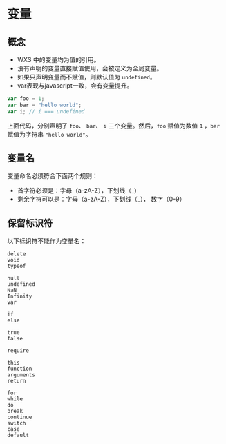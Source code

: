 #  变量

## 概念 

- WXS 中的变量均为值的引用。
- 没有声明的变量直接赋值使用，会被定义为全局变量。
- 如果只声明变量而不赋值，则默认值为 `undefined`。
- var表现与javascript一致，会有变量提升。


```javascript
var foo = 1;
var bar = "hello world";
var i; // i === undefined
```
上面代码，分别声明了 `foo`、 `bar`、 `i` 三个变量。然后，`foo` 赋值为数值 `1` ，`bar` 赋值为字符串 `"hello world"`。

## 变量名

变量命名必须符合下面两个规则：

- 首字符必须是：字母（a-zA-Z），下划线（_）
- 剩余字符可以是：字母（a-zA-Z），下划线（_）， 数字（0-9）

## 保留标识符
以下标识符不能作为变量名：
```
delete 
void 
typeof

null 
undefined 
NaN 
Infinity 
var

if 
else 

true 
false

require

this 
function 
arguments
return

for
while
do
break
continue
switch
case
default
```
